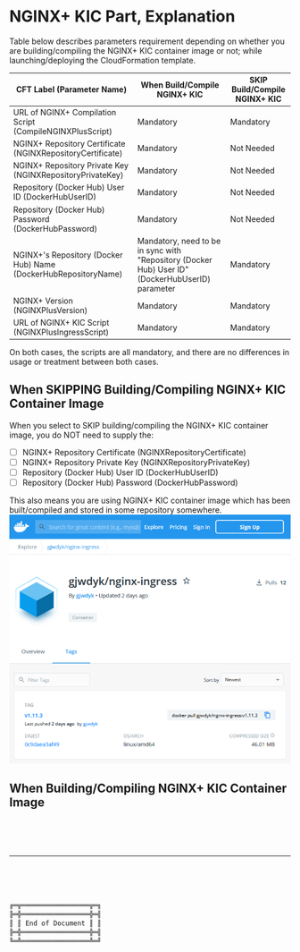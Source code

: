 # NGINX+ KIC Part, Explanation

Table below describes parameters requirement depending on whether you are building/compiling the NGINX+ KIC container image or not; while launching/deploying the CloudFormation template.

| CFT Label (Parameter Name) | When Build/Compile NGINX+ KIC | SKIP Build/Compile NGINX+ KIC |
| --- | --- | --- |
| URL of NGINX+ Compilation Script (CompileNGINXPlusScript) | Mandatory | Mandatory |
| NGINX+ Repository Certificate (NGINXRepositoryCertificate) | Mandatory | Not Needed |
| NGINX+ Repository Private Key (NGINXRepositoryPrivateKey) | Mandatory | Not Needed |
| Repository (Docker Hub) User ID (DockerHubUserID) | Mandatory | Not Needed |
| Repository (Docker Hub) Password (DockerHubPassword) | Mandatory | Not Needed |
| NGINX+'s Repository (Docker Hub) Name (DockerHubRepositoryName) | Mandatory, need to be in sync with "Repository (Docker Hub) User ID" (DockerHubUserID) parameter | Mandatory |
| NGINX+ Version (NGINXPlusVersion) | Mandatory | Mandatory |
| URL of NGINX+ KIC Script (NGINXPlusIngressScript) | Mandatory | Mandatory |

On both cases, the scripts are all mandatory, and there are no differences in usage or treatment between both cases.



## When SKIPPING Building/Compiling NGINX+ KIC Container Image

When you select to SKIP building/compiling the NGINX+ KIC container image, you do NOT need to supply the:
- [ ] NGINX+ Repository Certificate (NGINXRepositoryCertificate)
- [ ] NGINX+ Repository Private Key (NGINXRepositoryPrivateKey)
- [ ] Repository (Docker Hub) User ID (DockerHubUserID)
- [ ] Repository (Docker Hub) Password (DockerHubPassword)

This also means you are using NGINX+ KIC container image which has been built/compiled and stored in some repository somewhere.
![gjwdyk/nginx-ingress](Figures/gjwdyknginxingress.png)





## When Building/Compiling NGINX+ KIC Container Image








<br><br><br>
***

<br><br><br>
```
╔═╦═════════════════╦═╗
╠═╬═════════════════╬═╣
║ ║ End of Document ║ ║
╠═╬═════════════════╬═╣
╚═╩═════════════════╩═╝
```
<br><br><br>


